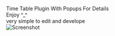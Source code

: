 Time Table Plugin With Popups For Details <br>
Enjoy ^_^ <br>
very simple to edit and develope <br>
![Screenshot](screenshot.gif)
